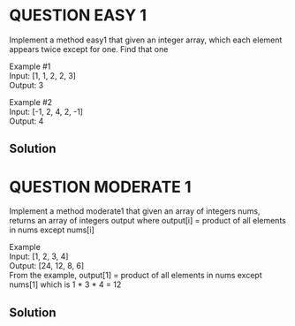 # QUESTION EASY 1
Implement a method easy1 that given an integer array, which each element appears twice except for one. Find that one

Example #1<br>
Input: [1, 1, 2, 2, 3]<br>
Output: 3 <br>

Example #2<br>
Input: [-1, 2, 4, 2, -1]<br>
Output: 4<br>
## Solution

# QUESTION MODERATE 1
Implement a method moderate1 that given an array of integers nums, returns an array of integers output where output[i] = product of all elements in nums except nums[i]

Example<br>
Input: [1, 2, 3, 4]<br>
Output: [24, 12, 8, 6]<br>
From the example, output[1] = product of all elements in nums except nums[1] which is 1 * 3 * 4 = 12

## Solution
